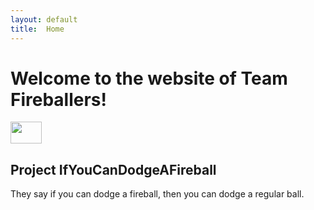 ```yaml
---
layout: default
title:  Home
---
```


# Welcome to the website of Team Fireballers!
<img src="http://img3.wikia.nocookie.net/__cb20140403191938/powerlisting/images/a/a5/Fire_Mario_Fireball.png" width="50" height="35" align="middle"/>

## Project IfYouCanDodgeAFireball
They say if you can dodge a fireball, then you can dodge a regular ball. 